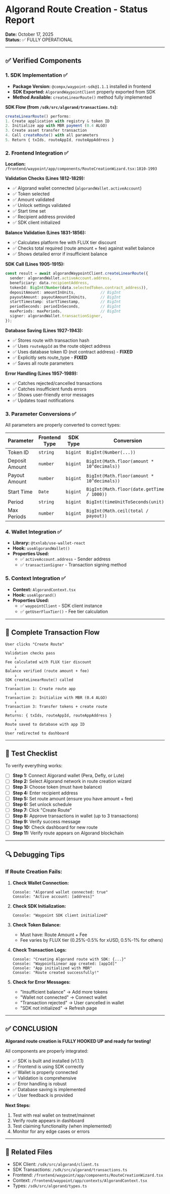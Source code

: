 # Algorand Route Creation - Status Report

**Date:** October 17, 2025  
**Status:** ✅ FULLY OPERATIONAL

---

## ✅ Verified Components

### 1. **SDK Implementation** ✅
- **Package Version:** `@compx/waypoint-sdk@1.1.1` installed in frontend
- **SDK Exported:** `AlgorandWaypointClient` properly exported from SDK
- **Method Available:** `createLinearRoute()` method fully implemented

**SDK Flow (from `/sdk/src/algorand/transactions.ts`):**
```typescript
createLinearRoute() performs:
1. Create application with registry & token ID
2. Initialize app with MBR payment (0.4 ALGO)
3. Create asset transfer transaction
4. Call createRoute() with all parameters
5. Return { txIds, routeAppId, routeAppAddress }
```

### 2. **Frontend Integration** ✅
**Location:** `/frontend/waypoint/app/components/RouteCreationWizard.tsx:1810-1993`

**Validation Checks (Lines 1812-1829):**
- ✅ Algorand wallet connected (`algorandWallet.activeAccount`)
- ✅ Token selected
- ✅ Amount validated
- ✅ Unlock settings validated
- ✅ Start time set
- ✅ Recipient address provided
- ✅ SDK client initialized

**Balance Validation (Lines 1831-1856):**
- ✅ Calculates platform fee with FLUX tier discount
- ✅ Checks total required (route amount + fee) against wallet balance
- ✅ Shows detailed error if insufficient balance

**SDK Call (Lines 1905-1915):**
```typescript
const result = await algorandWaypointClient.createLinearRoute({
  sender: algorandWallet.activeAccount.address,
  beneficiary: data.recipientAddress,
  tokenId: BigInt(Number(data.selectedToken.contract_address)),
  depositAmount: amountInUnits,           // BigInt
  payoutAmount: payoutAmountInUnits,      // BigInt
  startTimestamp: startTimestamp,         // BigInt
  periodSeconds: periodInSeconds,         // BigInt
  maxPeriods: maxPeriods,                 // BigInt
  signer: algorandWallet.transactionSigner,
});
```

**Database Saving (Lines 1927-1943):**
- ✅ Stores route with transaction hash
- ✅ Uses `routeAppId` as the route object address
- ✅ Uses database token ID (not contract address) - **FIXED**
- ✅ Explicitly sets route_type - **FIXED**
- ✅ Saves all route parameters

**Error Handling (Lines 1957-1989):**
- ✅ Catches rejected/cancelled transactions
- ✅ Catches insufficient funds errors
- ✅ Shows user-friendly error messages
- ✅ Updates toast notifications

### 3. **Parameter Conversions** ✅
All parameters are properly converted to correct types:

| Parameter | Frontend Type | SDK Type | Conversion |
|-----------|--------------|----------|------------|
| Token ID | `string` | `bigint` | `BigInt(Number(...))` |
| Deposit Amount | `number` | `bigint` | `BigInt(Math.floor(amount * 10^decimals))` |
| Payout Amount | `number` | `bigint` | `BigInt(Math.floor(amount * 10^decimals))` |
| Start Time | `Date` | `bigint` | `BigInt(Math.floor(date.getTime() / 1000))` |
| Period | `string` | `bigint` | `BigInt(timeUnitToSeconds(unit))` |
| Max Periods | `number` | `bigint` | `BigInt(Math.ceil(total / payout))` |

### 4. **Wallet Integration** ✅
- **Library:** `@txnlab/use-wallet-react`
- **Hook:** `useAlgorandWallet()`
- **Properties Used:**
  - ✅ `activeAccount.address` - Sender address
  - ✅ `transactionSigner` - Transaction signing method

### 5. **Context Integration** ✅
- **Context:** `AlgorandContext.tsx`
- **Hook:** `useAlgorand()`
- **Properties Used:**
  - ✅ `waypointClient` - SDK client instance
  - ✅ `getUserFluxTier()` - Fee tier calculation

---

## 🎯 Complete Transaction Flow

```
User clicks "Create Route"
    ↓
Validation checks pass
    ↓
Fee calculated with FLUX tier discount
    ↓
Balance verified (route amount + fee)
    ↓
SDK createLinearRoute() called
    ↓
Transaction 1: Create route app
    ↓
Transaction 2: Initialize with MBR (0.4 ALGO)
    ↓
Transaction 3: Transfer tokens + create route
    ↓
Returns: { txIds, routeAppId, routeAppAddress }
    ↓
Route saved to database with app ID
    ↓
User redirected to dashboard
```

---

## 📝 Test Checklist

To verify everything works:

- [ ] **Step 1:** Connect Algorand wallet (Pera, Defly, or Lute)
- [ ] **Step 2:** Select Algorand network in route creation wizard
- [ ] **Step 3:** Choose token (must have balance)
- [ ] **Step 4:** Enter recipient address
- [ ] **Step 5:** Set route amount (ensure you have amount + fee)
- [ ] **Step 6:** Set unlock schedule
- [ ] **Step 7:** Click "Create Route"
- [ ] **Step 8:** Approve transactions in wallet (up to 3 transactions)
- [ ] **Step 9:** Verify success message
- [ ] **Step 10:** Check dashboard for new route
- [ ] **Step 11:** Verify route appears on Algorand blockchain

---

## 🔍 Debugging Tips

### If Route Creation Fails:

1. **Check Wallet Connection:**
   ```
   Console: "Algorand wallet connected: true"
   Console: "Active account: [address]"
   ```

2. **Check SDK Initialization:**
   ```
   Console: "Waypoint SDK client initialized"
   ```

3. **Check Token Balance:**
   - Must have: Route Amount + Fee
   - Fee varies by FLUX tier (0.25%-0.5% for xUSD, 0.5%-1% for others)

4. **Check Transaction Logs:**
   ```
   Console: "Creating Algorand route with SDK: {...}"
   Console: "WaypointLinear app created: [appId]"
   Console: "App initialized with MBR"
   Console: "Route created successfully!"
   ```

5. **Check for Error Messages:**
   - "Insufficient balance" → Add more tokens
   - "Wallet not connected" → Connect wallet
   - "Transaction rejected" → User cancelled in wallet
   - "SDK not initialized" → Refresh page

---

## ✅ CONCLUSION

**Algorand route creation is FULLY HOOKED UP and ready for testing!**

All components are properly integrated:
- ✅ SDK is built and installed (v1.1.1)
- ✅ Frontend is using SDK correctly
- ✅ Wallet is properly connected
- ✅ Validation is comprehensive
- ✅ Error handling is robust
- ✅ Database saving is implemented
- ✅ User feedback is provided

**Next Steps:**
1. Test with real wallet on testnet/mainnet
2. Verify route appears in dashboard
3. Test claiming functionality (when implemented)
4. Monitor for any edge cases or errors

---

## 🔗 Related Files

- SDK Client: `/sdk/src/algorand/client.ts`
- SDK Transactions: `/sdk/src/algorand/transactions.ts`
- Frontend: `/frontend/waypoint/app/components/RouteCreationWizard.tsx`
- Context: `/frontend/waypoint/app/contexts/AlgorandContext.tsx`
- Types: `/sdk/src/algorand/types.ts`

